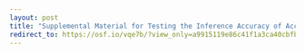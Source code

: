 ```yaml
---
layout: post
title: "Supplemental Material for Testing the Inference Accuracy of Accelerator-friendly Approximate Phylogeny Tracking"
redirect_to: https://osf.io/vqe7b/?view_only=a9915119e86c41f1a3ca40cbfb387a2f
---
```

